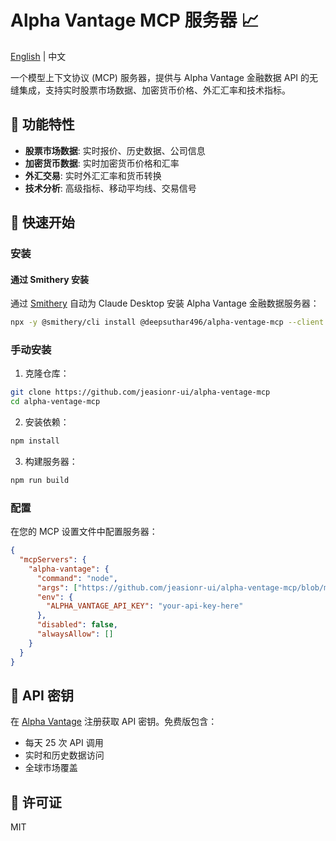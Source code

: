 # Alpha Vantage MCP 服务器 📈

[English](README.md) | 中文

一个模型上下文协议 (MCP) 服务器，提供与 Alpha Vantage 金融数据 API 的无缝集成，支持实时股票市场数据、加密货币价格、外汇汇率和技术指标。

## 🌟 功能特性

- **股票市场数据**: 实时报价、历史数据、公司信息
- **加密货币数据**: 实时加密货币价格和汇率
- **外汇交易**: 实时外汇汇率和货币转换
- **技术分析**: 高级指标、移动平均线、交易信号

## 🚀 快速开始

### 安装

#### 通过 Smithery 安装

通过 [Smithery](https://smithery.ai/server/@deepsuthar496/alpha-ventage-mcp) 自动为 Claude Desktop 安装 Alpha Vantage 金融数据服务器：

```bash
npx -y @smithery/cli install @deepsuthar496/alpha-ventage-mcp --client claude
```

### 手动安装

1. 克隆仓库：
```bash
git clone https://github.com/jeasionr-ui/alpha-ventage-mcp
cd alpha-ventage-mcp
```

2. 安装依赖：
```bash
npm install
```

3. 构建服务器：
```bash
npm run build
```

### 配置

在您的 MCP 设置文件中配置服务器：

```json
{
  "mcpServers": {
    "alpha-vantage": {
      "command": "node",
      "args": ["https://github.com/jeasionr-ui/alpha-ventage-mcp/blob/main/build/index.js"],
      "env": {
        "ALPHA_VANTAGE_API_KEY": "your-api-key-here"
      },
      "disabled": false,
      "alwaysAllow": []
    }
  }
}
```

## 🔑 API 密钥

在 [Alpha Vantage](https://www.alphavantage.co/support/#api-key) 注册获取 API 密钥。免费版包含：
- 每天 25 次 API 调用
- 实时和历史数据访问
- 全球市场覆盖

## 📝 许可证

MIT
